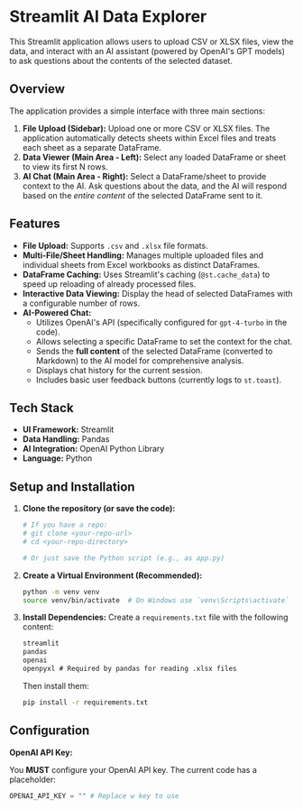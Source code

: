 # Streamlit AI Data Explorer

This Streamlit application allows users to upload CSV or XLSX files, view the data, and interact with an AI assistant (powered by OpenAI's GPT models) to ask questions about the contents of the selected dataset.

## Overview

The application provides a simple interface with three main sections:

1.  **File Upload (Sidebar):** Upload one or more CSV or XLSX files. The application automatically detects sheets within Excel files and treats each sheet as a separate DataFrame.
2.  **Data Viewer (Main Area - Left):** Select any loaded DataFrame or sheet to view its first N rows.
3.  **AI Chat (Main Area - Right):** Select a DataFrame/sheet to provide context to the AI. Ask questions about the data, and the AI will respond based on the *entire content* of the selected DataFrame sent to it.

## Features

*   **File Upload:** Supports `.csv` and `.xlsx` file formats.
*   **Multi-File/Sheet Handling:** Manages multiple uploaded files and individual sheets from Excel workbooks as distinct DataFrames.
*   **DataFrame Caching:** Uses Streamlit's caching (`@st.cache_data`) to speed up reloading of already processed files.
*   **Interactive Data Viewing:** Display the head of selected DataFrames with a configurable number of rows.
*   **AI-Powered Chat:**
    *   Utilizes OpenAI's API (specifically configured for `gpt-4-turbo` in the code).
    *   Allows selecting a specific DataFrame to set the context for the chat.
    *   Sends the **full content** of the selected DataFrame (converted to Markdown) to the AI model for comprehensive analysis.
    *   Displays chat history for the current session.
    *   Includes basic user feedback buttons (currently logs to `st.toast`).

## Tech Stack

*   **UI Framework:** Streamlit
*   **Data Handling:** Pandas
*   **AI Integration:** OpenAI Python Library
*   **Language:** Python

## Setup and Installation

1.  **Clone the repository (or save the code):**
    ```bash
    # If you have a repo:
    # git clone <your-repo-url>
    # cd <your-repo-directory>

    # Or just save the Python script (e.g., as app.py)
    ```

2.  **Create a Virtual Environment (Recommended):**
    ```bash
    python -m venv venv
    source venv/bin/activate  # On Windows use `venv\Scripts\activate`
    ```

3.  **Install Dependencies:**
    Create a `requirements.txt` file with the following content:
    ```txt
    streamlit
    pandas
    openai
    openpyxl # Required by pandas for reading .xlsx files
    ```
    Then install them:
    ```bash
    pip install -r requirements.txt
    ```

## Configuration

**OpenAI API Key:**

You **MUST** configure your OpenAI API key. The current code has a placeholder:

```python
OPENAI_API_KEY = "" # Replace w key to use
